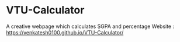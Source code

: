 # VTU-Calculator
A creative webpage which calculates SGPA and percentage 
Website : https://venkatesh0100.github.io/VTU-Calculator/
